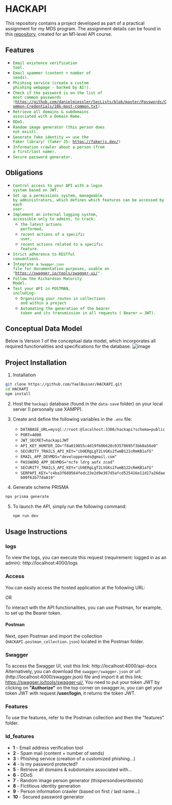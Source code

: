 # HACKAPI

This repository contains a project developed as part of a practical assignment for my MDS program. The assignment
details can be found in this [repository](https://github.com/kevinniel/M1-MDS-2425-API), created for an M1-level API
course.

## Features

- <code style="color: green;">Email existence verification tool.</code>
- <code style="color: green;">Email spammer (content + number of sends).</code>
- <code style="color: green;">Phishing service (create a custom phishing webpage - backed by AI!).</code>
- <code style="color: green;">Check if the password is on the list of most common
  passwords (https://github.com/danielmiessler/SecLists/blob/master/Passwords/Common-Credentials/10k-most-common.txt).</code>
- <code style="color: green;">Retrieve all domains & subdomains associated with a Domain Name.</code>
- <code style="color: green;">DDoS.</code>
- <code style="color: green;">Random image generator (this person does not exist).</code>
- <code style="color: green;">Generate fake identity => use the Faker library! (faker JS: https://fakerjs.dev/)</code>
- <code style="color: green;">Information crawler about a person (from a first/last name).</code>
- <code style="color: green;">Secure password generator.</code>

## Obligations

- <code style="color: green;">Control access to your API with a login system based on JWT.</code>
- <code style="color: green;">Set up a permissions system, manageable by administrators, which defines which features
  can
  be accessed by each user.</code>
- <code style="color: green;">Implement an internal logging system, accessible only to admins, to track:</code>
    - <code style="color: green;">the latest actions performed,</code>
    - <code style="color: green;">recent actions of a specific user,</code>
    - <code style="color: green;">recent actions related to a specific feature.</code>
- <code style="color: green;">Strict adherence to RESTful conventions.</code>
- <code style="color: green;">Integrate a `Swagger.json` file for documentation purposes, usable
  on "https://swagger.io/tools/swagger-ui/". </code>
- <code style="color: green;">Follow the Richardson Maturity Model.</code>
- <code style="color: green;">Test your API in POSTMAN, including:</code>
    - <code style="color: green;">Organizing your routes in collections and within a project</code>
    - <code style="color: green;">Automating the generation of the bearer token and its transmission in all requests (
      Bearer = JWT).</code>

## Conceptual Data Model

Below is Version 1 of the conceptual data model, which incorporates all required functionalities and specifications for
the database.
![image](https://github.com/user-attachments/assets/f9bbe655-2f52-4d2d-bbf1-70066698c93d)

## Project Installation

1. Installation

```bash
git clone https://github.com/YaelBusser/HACKAPI.git
cd HACKAPI
npm install
```

2. Host the `hackapi` database (found in the `data-save` folder) on your local server (I personally use XAMPP).

3. Create and define the following variables in the `.env` file:
    - `DATABASE_URL=mysql://root:@localhost:3306/hackapi?schema=public`
    - `PORT=4000`
    - `JWT_SECRET=hackapiJWT`
    - `API_KEY_HUNTER_IO="f8a019855c4d19fb06628c03578695f3bb0a56e0"`
    - `SECURITY_TRAILS_API_KEY="ib9ERgLgT2LVGKs2fwmB122cRmKB1afG"`
    - `EMAIL_APP_DEVMDS="developpermds@gmail.com"`
    - `PASSWORD_APP_DEVMDS="ncfe ldrg aofx zcod"`
    - `SECURITY_TRAILS_API_KEY="ib9ERgLgT2LVGKs2fwmB122cRmKB1afG"`
    - `SERPAPI_KEY="c4ba3f689564fedc23e2d9e367d5afcd525416e11d17a26daeb00f62b77da819"`
4. Generate scheme PRISMA

```bash
npx prisma generate 
```

5. To launch the API, simply run the following command:
   ```bash
   npm run dev

## Usage Instructions
### logs
To view the logs, you can execute this request (requirement: logged in as an admin): http://localhost:4000/logs

### Access
You can easily access the hosted application at the following URL:

OR

To interact with the API functionalities, you can use Postman, for example, to set up the Bearer token.

#### Postman
Next, open Postman and import the collection (`HACKAPI.postman_collection.json`) located in the Postman folder. 

### Swagger
To access the Swagger UI, visit this link: http://localhost:4000/api-docs
Alternatively, you can download the `swagger/swagger.json` or url (http://localhost:4000/swagger.json) file and import
it at this
link: https://swagger.io/tools/swagger-ui/,
You need to put your token JWT by clicking on **"Authorize"** on the top corner on swagger.io, you can get your token JWT
with request **/user/login**, it returns the token JWT.

### Features

To use the features, refer to the Postman collection and then the "features" folder.

### Id_features

- **1** - Email address verification tool
- **2** - Spam mail (content + number of sends)
- **3** - Phishing service (creation of a customized phishing...)
- **4** - Is my password protected?
- **5** - Retrieve all domains & subdomains associated with...
- **6** - DDoS
- **7** - Random image person generator (thispersondoesntexists)
- **8** - Fictitious identity generation
- **9** - Person information crawler (based on first / last name...)
- **10** - Secured password generator
